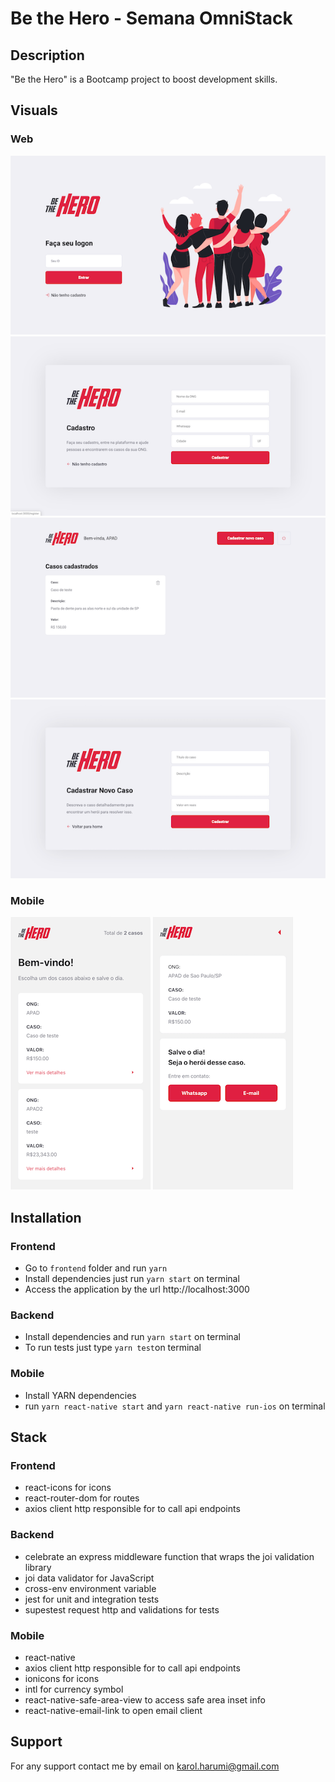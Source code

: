 # Be the Hero - Semana OmniStack

## Description

"Be the Hero" is a Bootcamp project to boost development skills.

## Visuals

### Web

![Web Login](/assets/images/web1.png)
![Web Ong Register](/assets/images/web2.png)
![Web Incidents](/assets/images/web3.png)
![Web Register Incident](/assets/images/web4.png)

### Mobile

![Mobile Incidents](/assets/images/mobile1.png)
![Mobile Details](/assets/images/mobile2.png)

## Installation

### Frontend

- Go to `frontend` folder and run `yarn`
- Install dependencies just run `yarn start` on terminal
- Access the application by the url http://localhost:3000

### Backend

- Install dependencies and run `yarn start` on terminal
- To run tests just type `yarn test`on terminal

### Mobile

- Install YARN dependencies
- run `yarn react-native start` and `yarn react-native run-ios` on terminal

## Stack

### Frontend

- react-icons for icons
- react-router-dom for routes
- axios client http responsible for to call api endpoints

### Backend

- celebrate an express middleware function that wraps the joi validation library
- joi data validator for JavaScript
- cross-env environment variable
- jest for unit and integration tests
- supestest request http and validations for tests

### Mobile

- react-native
- axios client http responsible for to call api endpoints
- ionicons for icons
- intl for currency symbol
- react-native-safe-area-view to access safe area inset info
- react-native-email-link to open email client

## Support

For any support contact me by email on karol.harumi@gmail.com
